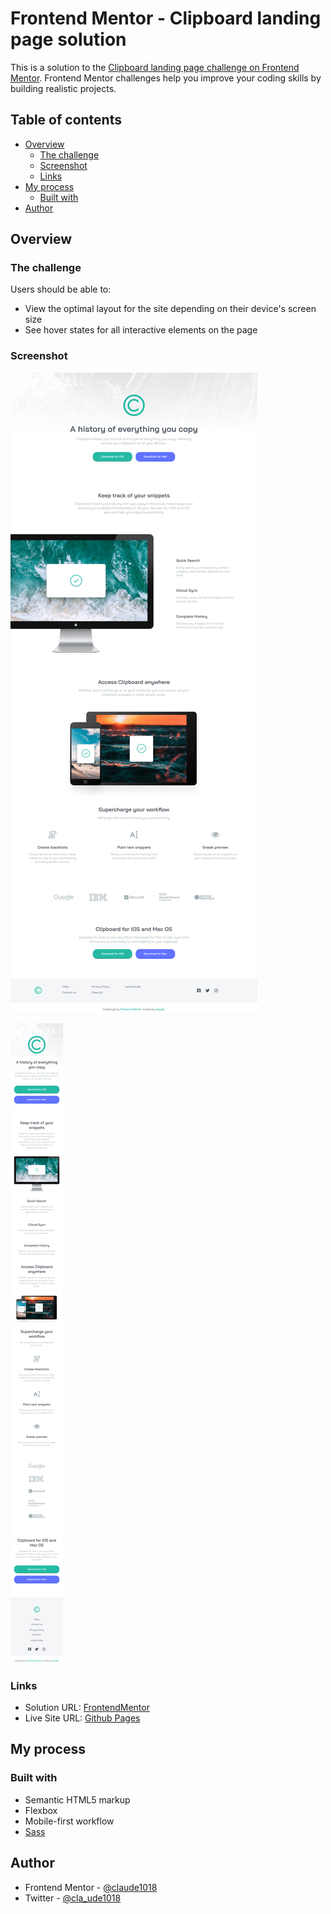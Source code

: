 # Frontend Mentor - Clipboard landing page solution

This is a solution to the [Clipboard landing page challenge on Frontend Mentor](https://www.frontendmentor.io/challenges/clipboard-landing-page-5cc9bccd6c4c91111378ecb9). Frontend Mentor challenges help you improve your coding skills by building realistic projects.

## Table of contents

- [Overview](#overview)
  - [The challenge](#the-challenge)
  - [Screenshot](#screenshot)
  - [Links](#links)
- [My process](#my-process)
  - [Built with](#built-with)
- [Author](#author)

## Overview

### The challenge

Users should be able to:

- View the optimal layout for the site depending on their device's screen size
- See hover states for all interactive elements on the page

### Screenshot

![](./clipboard-ss-desktop.png)

![](./clipboard-ss-mobile.png)

### Links

- Solution URL: [FrontendMentor](https://your-solution-url.com)
- Live Site URL: [Github Pages](https://your-live-site-url.com)

## My process

### Built with

- Semantic HTML5 markup
- Flexbox
- Mobile-first workflow
- [Sass](https://sass-lang.com/)

## Author

- Frontend Mentor - [@claude1018](https://www.frontendmentor.io/profile/claude1018)
- Twitter - [@cla_ude1018](https://twitter.com/cla_ude1018)
